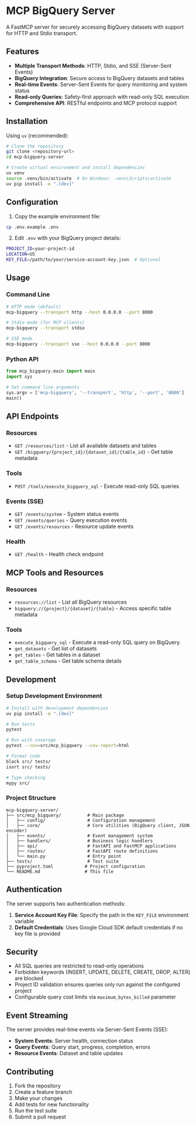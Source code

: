 # MCP BigQuery Server

A FastMCP server for securely accessing BigQuery datasets with support for HTTP and Stdio transport.

## Features

- **Multiple Transport Methods**: HTTP, Stdio, and SSE (Server-Sent Events)
- **BigQuery Integration**: Secure access to BigQuery datasets and tables
- **Real-time Events**: Server-Sent Events for query monitoring and system status
- **Read-only Queries**: Safety-first approach with read-only SQL execution
- **Comprehensive API**: RESTful endpoints and MCP protocol support

## Installation

Using `uv` (recommended):

```bash
# Clone the repository
git clone <repository-url>
cd mcp-bigquery-server

# Create virtual environment and install dependencies
uv venv
source .venv/bin/activate  # On Windows: .venv\Scripts\activate
uv pip install -e ".[dev]"
```

## Configuration

1. Copy the example environment file:
```bash
cp .env.example .env
```

2. Edit `.env` with your BigQuery project details:
```bash
PROJECT_ID=your-project-id
LOCATION=US
KEY_FILE=/path/to/your/service-account-key.json  # Optional
```

## Usage

### Command Line

```bash
# HTTP mode (default)
mcp-bigquery --transport http --host 0.0.0.0 --port 8000

# Stdio mode (for MCP clients)
mcp-bigquery --transport stdio

# SSE mode
mcp-bigquery --transport sse --host 0.0.0.0 --port 8000
```

### Python API

```python
from mcp_bigquery.main import main
import sys

# Set command line arguments
sys.argv = ['mcp-bigquery', '--transport', 'http', '--port', '8000']
main()
```

## API Endpoints

### Resources
- `GET /resources/list` - List all available datasets and tables
- `GET /bigquery/{project_id}/{dataset_id}/{table_id}` - Get table metadata

### Tools
- `POST /tools/execute_bigquery_sql` - Execute read-only SQL queries

### Events (SSE)
- `GET /events/system` - System status events
- `GET /events/queries` - Query execution events
- `GET /events/resources` - Resource update events

### Health
- `GET /health` - Health check endpoint

## MCP Tools and Resources

### Resources
- `resources://list` - List all BigQuery resources
- `bigquery://{project}/{dataset}/{table}` - Access specific table metadata

### Tools
- `execute_bigquery_sql` - Execute a read-only SQL query on BigQuery.
- `get_datasets` - Get list of datasets
- `get_tables` - Get tables in a dataset
- `get_table_schema` - Get table schema details

## Development

### Setup Development Environment

```bash
# Install with development dependencies
uv pip install -e ".[dev]"

# Run tests
pytest

# Run with coverage
pytest --cov=src/mcp_bigquery --cov-report=html

# Format code
black src/ tests/
isort src/ tests/

# Type checking
mypy src/
```

### Project Structure

```
mcp-bigquery-server/
├── src/mcp_bigquery/          # Main package
│   ├── config/                # Configuration management
│   ├── core/                  # Core utilities (BigQuery client, JSON encoder)
│   ├── events/                # Event management system
│   ├── handlers/              # Business logic handlers
│   ├── api/                   # FastAPI and FastMCP applications
│   ├── routes/                # FastAPI route definitions
│   └── main.py                # Entry point
├── tests/                     # Test suite
├── pyproject.toml            # Project configuration
└── README.md                 # This file
```

## Authentication

The server supports two authentication methods:

1. **Service Account Key File**: Specify the path in the `KEY_FILE` environment variable
2. **Default Credentials**: Uses Google Cloud SDK default credentials if no key file is provided

## Security

- All SQL queries are restricted to read-only operations
- Forbidden keywords (INSERT, UPDATE, DELETE, CREATE, DROP, ALTER) are blocked
- Project ID validation ensures queries only run against the configured project
- Configurable query cost limits via `maximum_bytes_billed` parameter

## Event Streaming

The server provides real-time events via Server-Sent Events (SSE):

- **System Events**: Server health, connection status
- **Query Events**: Query start, progress, completion, errors
- **Resource Events**: Dataset and table updates

## Contributing

1. Fork the repository
2. Create a feature branch
3. Make your changes
4. Add tests for new functionality
5. Run the test suite
6. Submit a pull request

